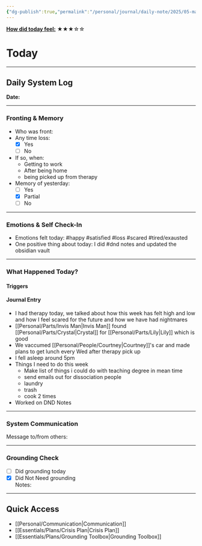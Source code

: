 ```yaml
---
{"dg-publish":true,"permalink":"/personal/journal/daily-note/2025/05-may/2025-05-08/","tags":["daily","#period"],"noteIcon":""}
---
```


**<u>How did today feel:</u>** ★★★☆☆

# Today
---
## Daily System Log  
**Date:**

---

### Fronting & Memory
- Who was front:  
- Any time loss: 
	- [x] Yes 
	- [ ] No  
- If so, when:  
	- Getting to work
	- After being home
	- being picked up from therapy
- Memory of yesterday: 
	- [ ] Yes
	- [x] Partial
	- [ ] No  

---

### Emotions & Self Check-In
- Emotions felt today:  #happy #satisfied #loss #scared #tired/exausted 
- One positive thing about today:  I did #dnd notes and updated the obsidian vault

---

### What Happened Today?
#### Triggers 

#### Journal Entry
- I had therapy today, we talked about how this week has felt high and low and how I feel scared for the future and how we have had nightmares 
- [[Personal/Parts/Invis Man\|Invis Man]] found [[Personal/Parts/Crystal\|Crystal]] for [[Personal/Parts/Lily\|Lily]] which is good 
- We vaccumed [[Personal/People/Courtney\|Courtney]]'s car and made plans to get lunch every Wed after therapy pick up 
- I fell asleep around 5pm 
- Things I need to do this week 
	- Make list of things i could do with teaching degree in mean time 
	- send emails out for dissociation people
	- laundry
	- trash
	- cook 2 times
- Worked on DND Notes 

---

### System Communication  
Message to/from others:  

---

### Grounding Check  
-  [ ] Did grounding today  
-  [x] Did Not Need grounding  
Notes:  

---

## Quick Access
- [[Personal/Communication\|Communication]]
- [[Essentials/Plans/Crisis Plan\|Crisis Plan]]
- [[Essentials/Plans/Grounding Toolbox\|Grounding Toolbox]]
